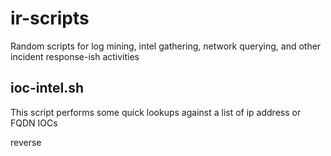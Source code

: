 ir-scripts
==========

Random scripts for log mining, intel gathering, network querying, and other incident response-ish activities

ioc-intel.sh
------------
This script performs some quick lookups against a list of ip address or FQDN IOCs

reverse